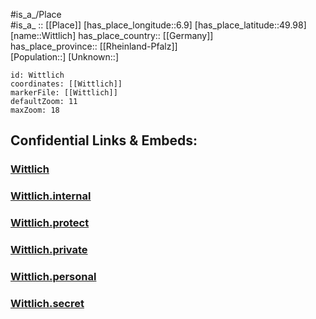 ﻿---
location: [49.98,6.9] 
mapzoom: [7,12] 
mapmarker: city 
type: City
tags:
- geo/City


SpocWebEntityId: 35662
isDeleted: false
confidential: public

---
#is_a_/Place  
#is_a_ :: [[Place]] 
[has_place_longitude::6.9] 
[has_place_latitude::49.98] 
[name::Wittlich] 
has_place_country:: [[Germany]]  
has_place_province:: [[Rheinland-Pfalz]]  
[Population::] 
[Unknown::] 


```leaflet
id: Wittlich
coordinates: [[Wittlich]] 
markerFile: [[Wittlich]] 
defaultZoom: 11 
maxZoom: 18
```


## Confidential Links & Embeds: 

### [Wittlich](/_public/Earth/Continent/Europe/Europe~Central/Germany/Germany~West/Rheinland-Pfalz/counties~RP/Bernkastel-Wittlich/cities~Bernkastel-Wittlich/Wittlich.md) 

### [Wittlich.internal](/_internal/Earth/Continent/Europe/Europe~Central/Germany/Germany~West/Rheinland-Pfalz/counties~RP/Bernkastel-Wittlich/cities~Bernkastel-Wittlich/Wittlich.internal.md) 

### [Wittlich.protect](/_protect/Earth/Continent/Europe/Europe~Central/Germany/Germany~West/Rheinland-Pfalz/counties~RP/Bernkastel-Wittlich/cities~Bernkastel-Wittlich/Wittlich.protect.md) 

### [Wittlich.private](/_private/Earth/Continent/Europe/Europe~Central/Germany/Germany~West/Rheinland-Pfalz/counties~RP/Bernkastel-Wittlich/cities~Bernkastel-Wittlich/Wittlich.private.md) 

### [Wittlich.personal](/_personal/Earth/Continent/Europe/Europe~Central/Germany/Germany~West/Rheinland-Pfalz/counties~RP/Bernkastel-Wittlich/cities~Bernkastel-Wittlich/Wittlich.personal.md) 

### [Wittlich.secret](/_secret/Earth/Continent/Europe/Europe~Central/Germany/Germany~West/Rheinland-Pfalz/counties~RP/Bernkastel-Wittlich/cities~Bernkastel-Wittlich/Wittlich.secret.md) 
